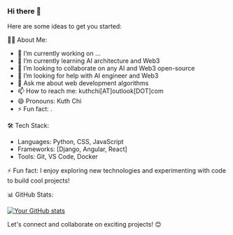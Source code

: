 ### Hi there 👋

Here are some ideas to get you started:

👨‍💻 About Me:
- 🔭 I’m currently working on ...
- 🌱 I’m currently learning AI architecture and Web3
- 👯 I’m looking to collaborate on any AI and Web3 open-source
- 🤔 I’m looking for help with AI engineer and Web3
- 💬 Ask me about web development algorithms 
- 📫 How to reach me: kuthchi[AT]outlook[DOT]com
- 😄 Pronouns: Kuth Chi
- ⚡ Fun fact: . 

🛠️ Tech Stack:
- Languages: Python, CSS, JavaScript
- Frameworks: [Django, Angular, React]
- Tools: Git, VS Code, Docker

⚡ Fun fact: I enjoy exploring new technologies and experimenting with code to build cool projects!

📊 GitHub Stats:

[![Your GitHub stats](https://github-readme-stats.vercel.app/api?username=kuth-chi)](https://github.com/anuraghazra/github-readme-stats)

Let's connect and collaborate on exciting projects! 😊
